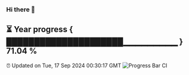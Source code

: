 ### Hi there 👋
⏳ Year progress { █████████████████████▁▁▁▁▁▁▁▁▁ } 71.04 %
---
⏰ Updated on Tue, 17 Sep 2024 00:30:17 GMT
![Progress Bar CI](https://github.com/Moyi321/Moyi321/workflows/Progress%20Bar%20CI/badge.svg)
